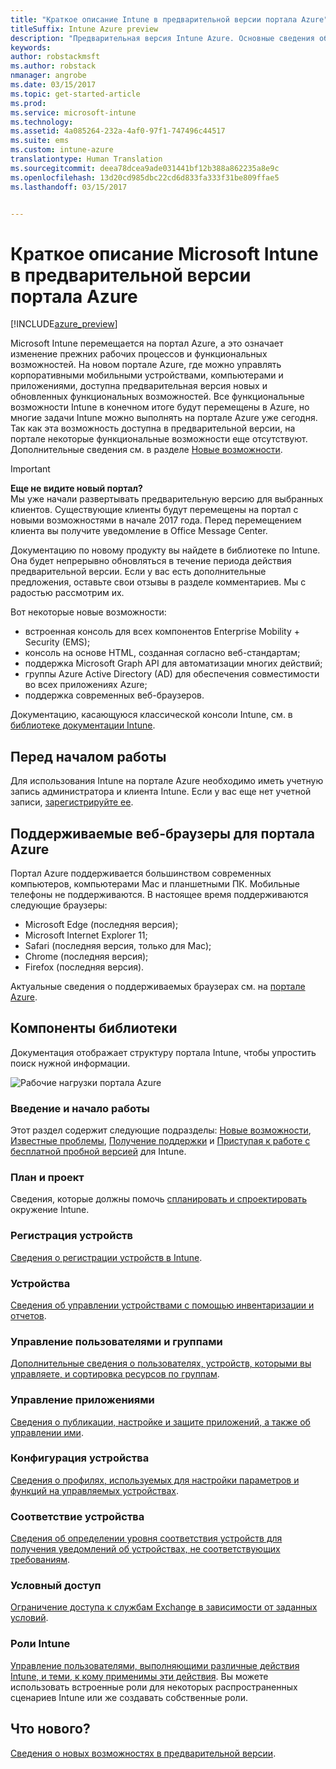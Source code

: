 ```yaml
---
title: "Краткое описание Intune в предварительной версии портала Azure"
titleSuffix: Intune Azure preview
description: "Предварительная версия Intune Azure. Основные сведения об Intune в предварительной версии портала Azure и об управлении устройствами с помощью Intune."
keywords: 
author: robstackmsft
ms.author: robstack
nmanager: angrobe
ms.date: 03/15/2017
ms.topic: get-started-article
ms.prod: 
ms.service: microsoft-intune
ms.technology: 
ms.assetid: 4a085264-232a-4af0-97f1-747496c44517
ms.suite: ems
ms.custom: intune-azure
translationtype: Human Translation
ms.sourcegitcommit: deea78dcea9ade031441bf12b388a862235a8e9c
ms.openlocfilehash: 13d20cd985dbc22cd6d833fa333f31be809ffae5
ms.lasthandoff: 03/15/2017


---
```



# <a name="introduction-to-microsoft-intune-in-the-azure-portal-preview"></a>Краткое описание Microsoft Intune в предварительной версии портала Azure


[!INCLUDE[azure_preview](../includes/azure_preview.md)]

Microsoft Intune перемещается на портал Azure, а это означает изменение прежних рабочих процессов и функциональных возможностей.
На новом портале Azure, где можно управлять корпоративными мобильными устройствами, компьютерами и приложениями, доступна предварительная версия новых и обновленных функциональных возможностей.
Все функциональные возможности Intune в конечном итоге будут перемещены в Azure, но многие задачи Intune можно выполнять на портале Azure уже сегодня. Так как эта возможность доступна в предварительной версии, на портале некоторые функциональные возможности еще отсутствуют. Дополнительные сведения см. в разделе [Новые возможности](#what's-new).

> [!IMPORTANT]
> **Еще не видите новый портал?**<br>
> Мы уже начали развертывать предварительную версию для выбранных клиентов. Существующие клиенты будут перемещены на портал с новыми возможностями в начале 2017 года. Перед перемещением клиента вы получите уведомление в Office Message Center.


Документацию по новому продукту вы найдете в библиотеке по Intune. Она будет непрерывно обновляться в течение периода действия предварительной версии. Если у вас есть дополнительные предложения, оставьте свои отзывы в разделе комментариев. Мы с радостью рассмотрим их.

<!--- You can view the new Intune technical preview console in Azure at [portal.azure.com]. --->

Вот некоторые новые возможности:

- встроенная консоль для всех компонентов Enterprise Mobility + Security (EMS);
- консоль на основе HTML, созданная согласно веб-стандартам;
- поддержка Microsoft Graph API для автоматизации многих действий;
- группы Azure Active Directory (AD) для обеспечения совместимости во всех приложениях Azure;
- поддержка современных веб-браузеров.

Документацию, касающуюся классической консоли Intune, см. в [библиотеке документации Intune](https://docs.microsoft.com/en-us/intune/).

## <a name="before-you-start"></a>Перед началом работы

Для использования Intune на портале Azure необходимо иметь учетную запись администратора и клиента Intune. Если у вас еще нет учетной записи, [зарегистрируйте ее](https://portal.office.com/Signup/Signup.aspx?OfferId=40BE278A-DFD1-470a-9EF7-9F2596EA7FF9&dl=INTUNE_A&ali=1#0%20).

## <a name="supported-web-browsers-for-the-azure-portal"></a>Поддерживаемые веб-браузеры для портала Azure

Портал Azure поддерживается большинством современных компьютеров, компьютерами Mac и планшетными ПК. Мобильные телефоны не поддерживаются.
В настоящее время поддерживаются следующие браузеры:

- Microsoft Edge (последняя версия);
- Microsoft Internet Explorer 11;
- Safari (последняя версия, только для Mac);
- Chrome (последняя версия);
- Firefox (последняя версия).

Актуальные сведения о поддерживаемых браузерах см. на [портале Azure](https://docs.microsoft.com/azure/azure-preview-portal-supported-browsers-devices).

## <a name="whats-in-this-library"></a>Компоненты библиотеки

Документация отображает структуру портала Intune, чтобы упростить поиск нужной информации.

![Рабочие нагрузки портала Azure](./media/azure-portal-workloads.png)

### <a name="introduction-and-get-started"></a>Введение и начало работы
Этот раздел содержит следующие подразделы: [Новые возможности](/intune-azure/introduction/whats-new), [Известные проблемы](/intune-azure/introduction/known-issues-in-the-intune-preview), [Получение поддержки](/intune-azure/introduction/how-to-get-support-for-microsoft-intune) и [Приступая к работе с бесплатной пробной версией](/intune-azure/introduction/sign-up-free-trial-microsoft-intune) для Intune.
### <a name="plan-and-design"></a>План и проект
Сведения, которые должны помочь [спланировать и спроектировать](/intune-azure/plan-and-design/get-started) окружение Intune.
### <a name="device-enrollment"></a>Регистрация устройств
[Сведения о регистрации устройств в Intune](/intune-azure/enroll-devices/what-is).
### <a name="devices"></a>Устройства
[Сведения об управлении устройствами с помощью инвентаризации и отчетов](/intune-azure/manage-devices/what-is).
### <a name="manage-users-and-groups"></a>Управление пользователями и группами
[Дополнительные сведения о пользователях, устройств, которыми вы управляете, и сортировка ресурсов по группам](/intune-azure/manage-users/what-is).
### <a name="manage-apps"></a>Управление приложениями
[Сведения о публикации, настройке и защите приложений, а также об управлении ими](/intune-azure/manage-apps/what-is-app-management).
### <a name="device-configuration"></a>Конфигурация устройства
[Сведения о профилях, используемых для настройки параметров и функций на управляемых устройствах](/intune-azure/configure-devices/what-are-device-profiles).
### <a name="device-compliance"></a>Соответствие устройства
[Сведения об определении уровня соответствия устройств для получения уведомлений об устройствах, не соответствующих требованиям](/intune-azure/set-device-compliance/what-is-device-compliance).
### <a name="conditional-access"></a>Условный доступ
[Ограничение доступа к службам Exchange в зависимости от заданных условий](/intune-azure/conditional-access/what-is-conditional-access).
### <a name="intune-roles"></a>Роли Intune
[Управление пользователями, выполняющими различные действия Intune, и теми, к кому применимы эти действия](/intune-azure/access-control/role-based-access-control). Вы можете использовать встроенные роли для некоторых распространенных сценариев Intune или же создавать собственные роли.



## <a name="whats-new"></a>Что нового?

[Сведения о новых возможностях в предварительной версии](/intune-azure/introduction/whats-new).

